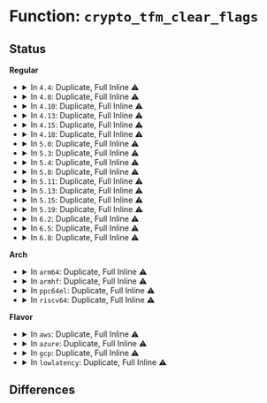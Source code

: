 # Function: <code>crypto_tfm_clear_flags</code>

## Status
<b>Regular</b>
<ul>
<li>
<details>
<summary>In <code>4.4</code>: Duplicate, Full Inline ⚠️</summary>

**Collision:** Static Duplication

**Inline:** Full

**Transformation:** False

**Instances:**

```
In fs/ext4/crypto_key.c (0)
Location: include/linux/crypto.h:671
Inline: True
```
```
In crypto/skcipher.c (ffffffff813a1a33)
Location: include/linux/crypto.h:671
Inline: True
Inline callers:
  - crypto/skcipher.c:skcipher_setkey_blkcipher
  - crypto/skcipher.c:skcipher_setkey_ablkcipher
```
```
In crypto/ecb.c (ffffffff813a8e63)
Location: include/linux/crypto.h:671
Inline: True
Inline callers:
  - crypto/ecb.c:crypto_ecb_setkey
```
```
In crypto/cbc.c (ffffffff813a91b3)
Location: include/linux/crypto.h:671
Inline: True
Inline callers:
  - crypto/cbc.c:crypto_cbc_setkey
```
</details>
</li>
<li>
<details>
<summary>In <code>4.8</code>: Duplicate, Full Inline ⚠️</summary>

**Collision:** Static Duplication

**Inline:** Full

**Transformation:** False

**Instances:**

```
In fs/crypto/keyinfo.c (0)
Location: include/linux/crypto.h:646
Inline: True
```
```
In crypto/skcipher.c (ffffffff813de003)
Location: include/linux/crypto.h:646
Inline: True
Inline callers:
  - crypto/skcipher.c:skcipher_setkey_ablkcipher
  - crypto/skcipher.c:skcipher_setkey_blkcipher
```
```
In crypto/ecb.c (ffffffff813e6e33)
Location: include/linux/crypto.h:646
Inline: True
Inline callers:
  - crypto/ecb.c:crypto_ecb_setkey
```
```
In crypto/cbc.c (ffffffff813e7173)
Location: include/linux/crypto.h:646
Inline: True
Inline callers:
  - crypto/cbc.c:crypto_cbc_setkey
```
```
In crypto/cts.c (ffffffff813e7743)
Location: include/linux/crypto.h:646
Inline: True
Inline callers:
  - crypto/cts.c:crypto_cts_setkey
```
```
In crypto/xts.c (ffffffff813e80e6)
Location: include/linux/crypto.h:646
Inline: True
Inline callers:
  - crypto/xts.c:setkey
  - crypto/xts.c:setkey
```
```
In crypto/ctr.c (ffffffff813e8839)
Location: include/linux/crypto.h:646
Inline: True
Inline callers:
  - crypto/ctr.c:crypto_rfc3686_setkey
  - crypto/ctr.c:crypto_ctr_setkey
```
</details>
</li>
<li>
<details>
<summary>In <code>4.10</code>: Duplicate, Full Inline ⚠️</summary>

**Collision:** Static Duplication

**Inline:** Full

**Transformation:** False

**Instances:**

```
In fs/crypto/keyinfo.c (0)
Location: include/linux/crypto.h:649
Inline: True
```
```
In crypto/skcipher.c (ffffffff813f58d3)
Location: include/linux/crypto.h:649
Inline: True
Inline callers:
  - crypto/skcipher.c:skcipher_setkey_ablkcipher
  - crypto/skcipher.c:skcipher_setkey_blkcipher
```
```
In crypto/ecb.c (ffffffff813ffbe3)
Location: include/linux/crypto.h:649
Inline: True
Inline callers:
  - crypto/ecb.c:crypto_ecb_setkey
```
```
In crypto/cbc.c (ffffffff813fff23)
Location: include/linux/crypto.h:649
Inline: True
Inline callers:
  - crypto/cbc.c:crypto_cbc_setkey
```
```
In crypto/cts.c (ffffffff81400573)
Location: include/linux/crypto.h:649
Inline: True
Inline callers:
  - crypto/cts.c:crypto_cts_setkey
```
```
In crypto/xts.c (ffffffff81401305)
Location: include/linux/crypto.h:649
Inline: True
```
```
In crypto/ctr.c (ffffffff81401e49)
Location: include/linux/crypto.h:649
Inline: True
Inline callers:
  - crypto/ctr.c:crypto_rfc3686_setkey
  - crypto/ctr.c:crypto_ctr_setkey
```
</details>
</li>
<li>
<details>
<summary>In <code>4.13</code>: Duplicate, Full Inline ⚠️</summary>

**Collision:** Static Duplication

**Inline:** Full

**Transformation:** False

**Instances:**

```
In fs/crypto/keyinfo.c (0)
Location: include/linux/crypto.h:649
Inline: True
```
```
In crypto/skcipher.c (ffffffff81401b73)
Location: include/linux/crypto.h:649
Inline: True
Inline callers:
  - crypto/skcipher.c:skcipher_setkey_ablkcipher
  - crypto/skcipher.c:skcipher_setkey_blkcipher
```
```
In crypto/ecb.c (ffffffff8140ced3)
Location: include/linux/crypto.h:649
Inline: True
Inline callers:
  - crypto/ecb.c:crypto_ecb_setkey
```
```
In crypto/cbc.c (ffffffff8140d233)
Location: include/linux/crypto.h:649
Inline: True
Inline callers:
  - crypto/cbc.c:crypto_cbc_setkey
```
```
In crypto/cts.c (ffffffff8140d873)
Location: include/linux/crypto.h:649
Inline: True
Inline callers:
  - crypto/cts.c:crypto_cts_setkey
```
```
In crypto/xts.c (ffffffff8140e5bf)
Location: include/linux/crypto.h:649
Inline: True
Inline callers:
  - crypto/xts.c:setkey
  - crypto/xts.c:setkey
```
```
In crypto/ctr.c (ffffffff8140f294)
Location: include/linux/crypto.h:649
Inline: True
Inline callers:
  - crypto/ctr.c:crypto_rfc3686_setkey
  - crypto/ctr.c:crypto_ctr_setkey
```
</details>
</li>
<li>
<details>
<summary>In <code>4.15</code>: Duplicate, Full Inline ⚠️</summary>

**Collision:** Static Duplication

**Inline:** Full

**Transformation:** False

**Instances:**

```
In fs/crypto/keyinfo.c (0)
Location: include/linux/crypto.h:697
Inline: True
```
```
In crypto/skcipher.c (ffffffff8142a1a3)
Location: include/linux/crypto.h:697
Inline: True
Inline callers:
  - crypto/skcipher.c:skcipher_setkey_ablkcipher
  - crypto/skcipher.c:skcipher_setkey_blkcipher
```
```
In crypto/ahash.c (ffffffff8142befc)
Location: include/linux/crypto.h:697
Inline: True
Inline callers:
  - crypto/ahash.c:crypto_ahash_setkey
```
```
In crypto/shash.c (ffffffff8142ca29)
Location: include/linux/crypto.h:697
Inline: True
Inline callers:
  - crypto/shash.c:crypto_shash_setkey
```
```
In crypto/ecb.c (ffffffff81435933)
Location: include/linux/crypto.h:697
Inline: True
Inline callers:
  - crypto/ecb.c:crypto_ecb_setkey
```
```
In crypto/cbc.c (ffffffff81435ca3)
Location: include/linux/crypto.h:697
Inline: True
Inline callers:
  - crypto/cbc.c:crypto_cbc_setkey
```
```
In crypto/cts.c (ffffffff81436303)
Location: include/linux/crypto.h:697
Inline: True
Inline callers:
  - crypto/cts.c:crypto_cts_setkey
```
```
In crypto/xts.c (ffffffff8143707f)
Location: include/linux/crypto.h:697
Inline: True
Inline callers:
  - crypto/xts.c:setkey
  - crypto/xts.c:setkey
```
```
In crypto/ctr.c (ffffffff81437e64)
Location: include/linux/crypto.h:697
Inline: True
Inline callers:
  - crypto/ctr.c:crypto_rfc3686_setkey
  - crypto/ctr.c:crypto_ctr_setkey
```
```
In crypto/gcm.c (ffffffff81438ef4)
Location: include/linux/crypto.h:697
Inline: True
Inline callers:
  - crypto/gcm.c:crypto_rfc4543_setkey
  - crypto/gcm.c:crypto_rfc4106_setkey
  - crypto/gcm.c:crypto_gcm_setkey
  - crypto/gcm.c:crypto_gcm_setkey
```
</details>
</li>
<li>
<details>
<summary>In <code>4.18</code>: Duplicate, Full Inline ⚠️</summary>

**Collision:** Static Duplication

**Inline:** Full

**Transformation:** False

**Instances:**

```
In crypto/aead.c (ffffffff8145adad)
Location: include/linux/crypto.h:710
Inline: True
Inline callers:
  - crypto/aead.c:crypto_aead_setkey
```
```
In crypto/skcipher.c (ffffffff8145d3ed)
Location: include/linux/crypto.h:710
Inline: True
Inline callers:
  - crypto/skcipher.c:skcipher_setkey
  - crypto/skcipher.c:skcipher_setkey_ablkcipher
  - crypto/skcipher.c:skcipher_setkey_blkcipher
```
```
In crypto/ahash.c (ffffffff8145ebec)
Location: include/linux/crypto.h:710
Inline: True
Inline callers:
  - crypto/ahash.c:crypto_ahash_setkey
```
```
In crypto/shash.c (ffffffff8145f689)
Location: include/linux/crypto.h:710
Inline: True
Inline callers:
  - crypto/shash.c:crypto_shash_setkey
```
```
In crypto/ecb.c (ffffffff814684c3)
Location: include/linux/crypto.h:710
Inline: True
Inline callers:
  - crypto/ecb.c:crypto_ecb_setkey
```
```
In crypto/cbc.c (ffffffff81468833)
Location: include/linux/crypto.h:710
Inline: True
Inline callers:
  - crypto/cbc.c:crypto_cbc_setkey
```
```
In crypto/cts.c (ffffffff81468e53)
Location: include/linux/crypto.h:710
Inline: True
Inline callers:
  - crypto/cts.c:crypto_cts_setkey
```
```
In crypto/xts.c (ffffffff81469aaa)
Location: include/linux/crypto.h:710
Inline: True
```
```
In crypto/ctr.c (ffffffff8146a7c4)
Location: include/linux/crypto.h:710
Inline: True
Inline callers:
  - crypto/ctr.c:crypto_rfc3686_setkey
  - crypto/ctr.c:crypto_ctr_setkey
```
```
In crypto/gcm.c (ffffffff8146b204)
Location: include/linux/crypto.h:710
Inline: True
Inline callers:
  - crypto/gcm.c:crypto_rfc4543_setkey
  - crypto/gcm.c:crypto_rfc4106_setkey
  - crypto/gcm.c:crypto_gcm_setkey
  - crypto/gcm.c:crypto_gcm_setkey
```
</details>
</li>
<li>
<details>
<summary>In <code>5.0</code>: Duplicate, Full Inline ⚠️</summary>

**Collision:** Static Duplication

**Inline:** Full

**Transformation:** False

**Instances:**

```
In crypto/aead.c (ffffffff8147891b)
Location: include/linux/crypto.h:881
Inline: True
Inline callers:
  - crypto/aead.c:crypto_aead_setkey
```
```
In crypto/skcipher.c (ffffffff8147ac6d)
Location: include/linux/crypto.h:881
Inline: True
Inline callers:
  - crypto/skcipher.c:skcipher_setkey
  - crypto/skcipher.c:skcipher_setkey_ablkcipher
  - crypto/skcipher.c:skcipher_setkey_ablkcipher
  - crypto/skcipher.c:skcipher_setkey_blkcipher
  - crypto/skcipher.c:skcipher_setkey_blkcipher
```
```
In crypto/ahash.c (ffffffff8147c53c)
Location: include/linux/crypto.h:881
Inline: True
Inline callers:
  - crypto/ahash.c:crypto_ahash_setkey
```
```
In crypto/shash.c (ffffffff8147d0b9)
Location: include/linux/crypto.h:881
Inline: True
Inline callers:
  - crypto/shash.c:crypto_shash_setkey
```
```
In crypto/ecb.c (ffffffff81486133)
Location: include/linux/crypto.h:881
Inline: True
Inline callers:
  - crypto/ecb.c:crypto_ecb_setkey
```
```
In crypto/cbc.c (ffffffff814864a3)
Location: include/linux/crypto.h:881
Inline: True
Inline callers:
  - crypto/cbc.c:crypto_cbc_setkey
```
```
In crypto/cts.c (ffffffff81486ad3)
Location: include/linux/crypto.h:881
Inline: True
Inline callers:
  - crypto/cts.c:crypto_cts_setkey
```
```
In crypto/xts.c (ffffffff8148797a)
Location: include/linux/crypto.h:881
Inline: True
```
```
In crypto/ctr.c (ffffffff81488024)
Location: include/linux/crypto.h:881
Inline: True
Inline callers:
  - crypto/ctr.c:crypto_rfc3686_setkey
  - crypto/ctr.c:crypto_ctr_setkey
```
```
In crypto/gcm.c (ffffffff81488b04)
Location: include/linux/crypto.h:881
Inline: True
Inline callers:
  - crypto/gcm.c:crypto_rfc4543_setkey
  - crypto/gcm.c:crypto_rfc4106_setkey
  - crypto/gcm.c:crypto_gcm_setkey
  - crypto/gcm.c:crypto_gcm_setkey
```
</details>
</li>
<li>
<details>
<summary>In <code>5.3</code>: Duplicate, Full Inline ⚠️</summary>

**Collision:** Static Duplication

**Inline:** Full

**Transformation:** False

**Instances:**

```
In crypto/aead.c (ffffffff814a6c3b)
Location: include/linux/crypto.h:878
Inline: True
Inline callers:
  - crypto/aead.c:crypto_aead_setkey
```
```
In crypto/skcipher.c (ffffffff814a8880)
Location: include/linux/crypto.h:878
Inline: True
Inline callers:
  - crypto/skcipher.c:skcipher_setkey_simple
  - crypto/skcipher.c:skcipher_setkey
  - crypto/skcipher.c:skcipher_setkey_ablkcipher
  - crypto/skcipher.c:skcipher_setkey_ablkcipher
  - crypto/skcipher.c:skcipher_setkey_blkcipher
  - crypto/skcipher.c:skcipher_setkey_blkcipher
```
```
In crypto/ahash.c (ffffffff814aae7c)
Location: include/linux/crypto.h:878
Inline: True
Inline callers:
  - crypto/ahash.c:crypto_ahash_setkey
```
```
In crypto/shash.c (ffffffff814ab3b9)
Location: include/linux/crypto.h:878
Inline: True
Inline callers:
  - crypto/shash.c:crypto_shash_setkey
```
```
In crypto/cts.c (ffffffff814b4940)
Location: include/linux/crypto.h:878
Inline: True
Inline callers:
  - crypto/cts.c:crypto_cts_setkey
```
```
In crypto/xts.c (ffffffff814b568e)
Location: include/linux/crypto.h:878
Inline: True
```
```
In crypto/ctr.c (ffffffff814b5ab4)
Location: include/linux/crypto.h:878
Inline: True
Inline callers:
  - crypto/ctr.c:crypto_rfc3686_setkey
```
```
In crypto/gcm.c (ffffffff814b64a4)
Location: include/linux/crypto.h:878
Inline: True
Inline callers:
  - crypto/gcm.c:crypto_rfc4543_setkey
  - crypto/gcm.c:crypto_rfc4106_setkey
  - crypto/gcm.c:crypto_gcm_setkey
  - crypto/gcm.c:crypto_gcm_setkey
```
</details>
</li>
<li>
<details>
<summary>In <code>5.4</code>: Duplicate, Full Inline ⚠️</summary>

**Collision:** Static Duplication

**Inline:** Full

**Transformation:** False

**Instances:**

```
In crypto/aead.c (ffffffff814c18ab)
Location: include/linux/crypto.h:878
Inline: True
Inline callers:
  - crypto/aead.c:crypto_aead_setkey
```
```
In crypto/skcipher.c (ffffffff814c34e0)
Location: include/linux/crypto.h:878
Inline: True
Inline callers:
  - crypto/skcipher.c:skcipher_setkey_simple
  - crypto/skcipher.c:skcipher_setkey
  - crypto/skcipher.c:skcipher_setkey_ablkcipher
  - crypto/skcipher.c:skcipher_setkey_ablkcipher
  - crypto/skcipher.c:skcipher_setkey_blkcipher
  - crypto/skcipher.c:skcipher_setkey_blkcipher
```
```
In crypto/ahash.c (ffffffff814c5b3c)
Location: include/linux/crypto.h:878
Inline: True
Inline callers:
  - crypto/ahash.c:crypto_ahash_setkey
```
```
In crypto/shash.c (ffffffff814c6079)
Location: include/linux/crypto.h:878
Inline: True
Inline callers:
  - crypto/shash.c:crypto_shash_setkey
```
```
In crypto/cts.c (ffffffff814cd6b0)
Location: include/linux/crypto.h:878
Inline: True
Inline callers:
  - crypto/cts.c:crypto_cts_setkey
```
```
In crypto/xts.c (ffffffff814ce88e)
Location: include/linux/crypto.h:878
Inline: True
```
```
In crypto/ctr.c (ffffffff814cecb4)
Location: include/linux/crypto.h:878
Inline: True
Inline callers:
  - crypto/ctr.c:crypto_rfc3686_setkey
```
```
In crypto/gcm.c (ffffffff814cf6c4)
Location: include/linux/crypto.h:878
Inline: True
Inline callers:
  - crypto/gcm.c:crypto_rfc4543_setkey
  - crypto/gcm.c:crypto_rfc4106_setkey
  - crypto/gcm.c:crypto_gcm_setkey
  - crypto/gcm.c:crypto_gcm_setkey
```
</details>
</li>
<li>
<details>
<summary>In <code>5.8</code>: Duplicate, Full Inline ⚠️</summary>

**Collision:** Static Duplication

**Inline:** Full

**Transformation:** False

**Instances:**

```
In crypto/aead.c (0)
Location: include/linux/crypto.h:697
Inline: True
```
```
In crypto/skcipher.c (ffffffff81522dad)
Location: include/linux/crypto.h:697
Inline: True
Inline callers:
  - crypto/skcipher.c:skcipher_setkey_simple
  - crypto/skcipher.c:crypto_skcipher_setkey
```
```
In crypto/ahash.c (ffffffff815244c3)
Location: include/linux/crypto.h:697
Inline: True
Inline callers:
  - crypto/ahash.c:crypto_ahash_setkey
```
```
In crypto/shash.c (ffffffff8152581c)
Location: include/linux/crypto.h:697
Inline: True
Inline callers:
  - crypto/shash.c:shash_async_setkey
```
```
In crypto/cts.c (ffffffff8152cb1d)
Location: include/linux/crypto.h:697
Inline: True
Inline callers:
  - crypto/cts.c:crypto_cts_setkey
```
```
In crypto/xts.c (ffffffff8152db96)
Location: include/linux/crypto.h:697
Inline: True
```
```
In crypto/ctr.c (ffffffff8152e06b)
Location: include/linux/crypto.h:697
Inline: True
Inline callers:
  - crypto/ctr.c:crypto_rfc3686_setkey
```
```
In crypto/gcm.c (ffffffff8152e8fb)
Location: include/linux/crypto.h:697
Inline: True
Inline callers:
  - crypto/gcm.c:crypto_rfc4543_setkey
  - crypto/gcm.c:crypto_rfc4106_setkey
  - crypto/gcm.c:crypto_gcm_setkey
  - crypto/gcm.c:crypto_gcm_setkey
```
</details>
</li>
<li>
<details>
<summary>In <code>5.11</code>: Duplicate, Full Inline ⚠️</summary>

**Collision:** Static Duplication

**Inline:** Full

**Transformation:** False

**Instances:**

```
In crypto/aead.c (0)
Location: include/linux/crypto.h:733
Inline: True
```
```
In crypto/skcipher.c (ffffffff8153fcfd)
Location: include/linux/crypto.h:733
Inline: True
Inline callers:
  - crypto/skcipher.c:skcipher_setkey_simple
  - crypto/skcipher.c:crypto_skcipher_setkey
```
```
In crypto/ahash.c (ffffffff81541393)
Location: include/linux/crypto.h:733
Inline: True
Inline callers:
  - crypto/ahash.c:crypto_ahash_setkey
```
```
In crypto/shash.c (ffffffff8154274c)
Location: include/linux/crypto.h:733
Inline: True
Inline callers:
  - crypto/shash.c:shash_async_setkey
```
```
In crypto/cts.c (ffffffff81549b8d)
Location: include/linux/crypto.h:733
Inline: True
Inline callers:
  - crypto/cts.c:crypto_cts_setkey
```
```
In crypto/xts.c (ffffffff8154ab66)
Location: include/linux/crypto.h:733
Inline: True
```
```
In crypto/ctr.c (ffffffff8154b08b)
Location: include/linux/crypto.h:733
Inline: True
Inline callers:
  - crypto/ctr.c:crypto_rfc3686_setkey
```
```
In crypto/gcm.c (ffffffff8154b87b)
Location: include/linux/crypto.h:733
Inline: True
Inline callers:
  - crypto/gcm.c:crypto_rfc4543_setkey
  - crypto/gcm.c:crypto_rfc4106_setkey
  - crypto/gcm.c:crypto_gcm_setkey
  - crypto/gcm.c:crypto_gcm_setkey
```
</details>
</li>
<li>
<details>
<summary>In <code>5.13</code>: Duplicate, Full Inline ⚠️</summary>

**Collision:** Static Duplication

**Inline:** Full

**Transformation:** False

**Instances:**

```
In crypto/aead.c (0)
Location: include/linux/crypto.h:729
Inline: True
```
```
In crypto/skcipher.c (ffffffff8154826d)
Location: include/linux/crypto.h:729
Inline: True
Inline callers:
  - crypto/skcipher.c:skcipher_setkey_simple
  - crypto/skcipher.c:crypto_skcipher_setkey
```
```
In crypto/ahash.c (ffffffff815499c3)
Location: include/linux/crypto.h:729
Inline: True
Inline callers:
  - crypto/ahash.c:crypto_ahash_setkey
```
```
In crypto/shash.c (ffffffff8154adec)
Location: include/linux/crypto.h:729
Inline: True
Inline callers:
  - crypto/shash.c:shash_async_setkey
```
```
In crypto/cts.c (ffffffff815521dd)
Location: include/linux/crypto.h:729
Inline: True
Inline callers:
  - crypto/cts.c:crypto_cts_setkey
```
```
In crypto/xts.c (ffffffff81553186)
Location: include/linux/crypto.h:729
Inline: True
```
```
In crypto/ctr.c (ffffffff815536ab)
Location: include/linux/crypto.h:729
Inline: True
Inline callers:
  - crypto/ctr.c:crypto_rfc3686_setkey
```
```
In crypto/gcm.c (ffffffff81553e7b)
Location: include/linux/crypto.h:729
Inline: True
Inline callers:
  - crypto/gcm.c:crypto_rfc4543_setkey
  - crypto/gcm.c:crypto_rfc4106_setkey
  - crypto/gcm.c:crypto_gcm_setkey
  - crypto/gcm.c:crypto_gcm_setkey
```
</details>
</li>
<li>
<details>
<summary>In <code>5.15</code>: Duplicate, Full Inline ⚠️</summary>

**Collision:** Static Duplication

**Inline:** Full

**Transformation:** False

**Instances:**

```
In crypto/aead.c (0)
Location: include/linux/crypto.h:703
Inline: True
```
```
In crypto/skcipher.c (ffffffff815a8a4d)
Location: include/linux/crypto.h:703
Inline: True
Inline callers:
  - crypto/skcipher.c:skcipher_setkey_simple
  - crypto/skcipher.c:crypto_skcipher_setkey
```
```
In crypto/ahash.c (ffffffff815aa1a3)
Location: include/linux/crypto.h:703
Inline: True
Inline callers:
  - crypto/ahash.c:crypto_ahash_setkey
```
```
In crypto/shash.c (ffffffff815ab5cc)
Location: include/linux/crypto.h:703
Inline: True
Inline callers:
  - crypto/shash.c:shash_async_setkey
```
```
In crypto/cts.c (ffffffff815b31dd)
Location: include/linux/crypto.h:703
Inline: True
Inline callers:
  - crypto/cts.c:crypto_cts_setkey
```
```
In crypto/xts.c (ffffffff815b41b6)
Location: include/linux/crypto.h:703
Inline: True
```
```
In crypto/ctr.c (ffffffff815b46db)
Location: include/linux/crypto.h:703
Inline: True
Inline callers:
  - crypto/ctr.c:crypto_rfc3686_setkey
```
```
In crypto/gcm.c (ffffffff815b4eab)
Location: include/linux/crypto.h:703
Inline: True
Inline callers:
  - crypto/gcm.c:crypto_rfc4543_setkey
  - crypto/gcm.c:crypto_rfc4106_setkey
  - crypto/gcm.c:crypto_gcm_setkey
  - crypto/gcm.c:crypto_gcm_setkey
```
</details>
</li>
<li>
<details>
<summary>In <code>5.19</code>: Duplicate, Full Inline ⚠️</summary>

**Collision:** Static Duplication

**Inline:** Full

**Transformation:** False

**Instances:**

```
In crypto/aead.c (0)
Location: include/linux/crypto.h:712
Inline: True
```
```
In crypto/skcipher.c (ffffffff8164fe3d)
Location: include/linux/crypto.h:712
Inline: True
Inline callers:
  - crypto/skcipher.c:skcipher_setkey_simple
  - crypto/skcipher.c:crypto_skcipher_setkey
```
```
In crypto/ahash.c (ffffffff81651c93)
Location: include/linux/crypto.h:712
Inline: True
Inline callers:
  - crypto/ahash.c:crypto_ahash_setkey
```
```
In crypto/shash.c (ffffffff81652e2c)
Location: include/linux/crypto.h:712
Inline: True
Inline callers:
  - crypto/shash.c:shash_async_setkey
```
```
In crypto/cts.c (ffffffff8165c1ad)
Location: include/linux/crypto.h:712
Inline: True
Inline callers:
  - crypto/cts.c:crypto_cts_setkey
```
```
In crypto/xts.c (ffffffff8165d014)
Location: include/linux/crypto.h:712
Inline: True
```
```
In crypto/ctr.c (ffffffff8165d59b)
Location: include/linux/crypto.h:712
Inline: True
Inline callers:
  - crypto/ctr.c:crypto_rfc3686_setkey
```
```
In crypto/gcm.c (ffffffff8165decb)
Location: include/linux/crypto.h:712
Inline: True
Inline callers:
  - crypto/gcm.c:crypto_rfc4543_setkey
  - crypto/gcm.c:crypto_rfc4106_setkey
  - crypto/gcm.c:crypto_gcm_setkey
  - crypto/gcm.c:crypto_gcm_setkey
```
</details>
</li>
<li>
<details>
<summary>In <code>6.2</code>: Duplicate, Full Inline ⚠️</summary>

**Collision:** Static Duplication

**Inline:** Full

**Transformation:** False

**Instances:**

```
In crypto/aead.c (0)
Location: include/linux/crypto.h:712
Inline: True
```
```
In crypto/skcipher.c (ffffffff8170931d)
Location: include/linux/crypto.h:712
Inline: True
Inline callers:
  - crypto/skcipher.c:skcipher_setkey_simple
  - crypto/skcipher.c:crypto_skcipher_setkey
```
```
In crypto/ahash.c (ffffffff8170b6f3)
Location: include/linux/crypto.h:712
Inline: True
Inline callers:
  - crypto/ahash.c:crypto_ahash_setkey
```
```
In crypto/shash.c (ffffffff8170cabc)
Location: include/linux/crypto.h:712
Inline: True
Inline callers:
  - crypto/shash.c:shash_async_setkey
```
```
In crypto/cts.c (ffffffff81715b4d)
Location: include/linux/crypto.h:712
Inline: True
Inline callers:
  - crypto/cts.c:crypto_cts_setkey
```
```
In crypto/xts.c (ffffffff81716af4)
Location: include/linux/crypto.h:712
Inline: True
```
```
In crypto/ctr.c (ffffffff817171db)
Location: include/linux/crypto.h:712
Inline: True
Inline callers:
  - crypto/ctr.c:crypto_rfc3686_setkey
```
```
In crypto/gcm.c (ffffffff81717ebb)
Location: include/linux/crypto.h:712
Inline: True
Inline callers:
  - crypto/gcm.c:crypto_rfc4543_setkey
  - crypto/gcm.c:crypto_rfc4106_setkey
  - crypto/gcm.c:crypto_gcm_setkey
  - crypto/gcm.c:crypto_gcm_setkey
```
</details>
</li>
<li>
<details>
<summary>In <code>6.5</code>: Duplicate, Full Inline ⚠️</summary>

**Collision:** Static Duplication

**Inline:** Full

**Transformation:** False

**Instances:**

```
In crypto/aead.c (0)
Location: include/linux/crypto.h:485
Inline: True
```
```
In crypto/skcipher.c (ffffffff81742b5d)
Location: include/linux/crypto.h:485
Inline: True
Inline callers:
  - crypto/skcipher.c:skcipher_setkey_simple
  - crypto/skcipher.c:crypto_skcipher_setkey
```
```
In crypto/ahash.c (ffffffff81744a53)
Location: include/linux/crypto.h:485
Inline: True
Inline callers:
  - crypto/ahash.c:crypto_ahash_setkey
```
```
In crypto/shash.c (ffffffff81746a7c)
Location: include/linux/crypto.h:485
Inline: True
Inline callers:
  - crypto/shash.c:shash_async_setkey
```
```
In crypto/cts.c (ffffffff817513fd)
Location: include/linux/crypto.h:485
Inline: True
Inline callers:
  - crypto/cts.c:crypto_cts_setkey
```
```
In crypto/xts.c (ffffffff817523a4)
Location: include/linux/crypto.h:485
Inline: True
```
```
In crypto/ctr.c (ffffffff81752aeb)
Location: include/linux/crypto.h:485
Inline: True
Inline callers:
  - crypto/ctr.c:crypto_rfc3686_setkey
```
```
In crypto/gcm.c (ffffffff817537db)
Location: include/linux/crypto.h:485
Inline: True
Inline callers:
  - crypto/gcm.c:crypto_rfc4543_setkey
  - crypto/gcm.c:crypto_rfc4106_setkey
  - crypto/gcm.c:crypto_gcm_setkey
  - crypto/gcm.c:crypto_gcm_setkey
```
</details>
</li>
<li>
<details>
<summary>In <code>6.8</code>: Duplicate, Full Inline ⚠️</summary>

**Collision:** Static Duplication

**Inline:** Full

**Transformation:** False

**Instances:**

```
In crypto/aead.c (0)
Location: include/linux/crypto.h:485
Inline: True
```
```
In crypto/lskcipher.c (ffffffff817845ac)
Location: include/linux/crypto.h:485
Inline: True
Inline callers:
  - crypto/lskcipher.c:lskcipher_setkey_simple
```
```
In crypto/skcipher.c (ffffffff81784d9d)
Location: include/linux/crypto.h:485
Inline: True
Inline callers:
  - crypto/skcipher.c:skcipher_setkey_simple
  - crypto/skcipher.c:crypto_skcipher_setkey
  - crypto/skcipher.c:crypto_skcipher_setkey
```
```
In crypto/ahash.c (ffffffff8178709f)
Location: include/linux/crypto.h:485
Inline: True
Inline callers:
  - crypto/ahash.c:crypto_ahash_setkey
```
```
In crypto/shash.c (ffffffff81788611)
Location: include/linux/crypto.h:485
Inline: True
Inline callers:
  - crypto/shash.c:crypto_shash_setkey
```
```
In crypto/ecb.c (ffffffff8179259d)
Location: include/linux/crypto.h:485
Inline: True
Inline callers:
  - crypto/ecb.c:lskcipher_setkey_simple2
```
```
In crypto/cts.c (ffffffff8179324d)
Location: include/linux/crypto.h:485
Inline: True
Inline callers:
  - crypto/cts.c:crypto_cts_setkey
```
```
In crypto/xts.c (ffffffff81794234)
Location: include/linux/crypto.h:485
Inline: True
```
```
In crypto/ctr.c (ffffffff81794a5b)
Location: include/linux/crypto.h:485
Inline: True
Inline callers:
  - crypto/ctr.c:crypto_rfc3686_setkey
```
```
In crypto/gcm.c (ffffffff817956ab)
Location: include/linux/crypto.h:485
Inline: True
Inline callers:
  - crypto/gcm.c:crypto_rfc4543_setkey
  - crypto/gcm.c:crypto_rfc4106_setkey
  - crypto/gcm.c:crypto_gcm_setkey
  - crypto/gcm.c:crypto_gcm_setkey
```
</details>
</li>
</ul>
<b>Arch</b>
<ul>
<li>
<details>
<summary>In <code>arm64</code>: Duplicate, Full Inline ⚠️</summary>

**Collision:** Static Duplication

**Inline:** Full

**Transformation:** False

**Instances:**

```
In crypto/aead.c (ffff8000105bbf68)
Location: include/linux/crypto.h:878
Inline: True
Inline callers:
  - crypto/aead.c:crypto_aead_setkey
```
```
In crypto/skcipher.c (ffff8000105bdd10)
Location: include/linux/crypto.h:878
Inline: True
Inline callers:
  - crypto/skcipher.c:skcipher_setkey_simple
  - crypto/skcipher.c:skcipher_setkey
  - crypto/skcipher.c:skcipher_setkey_ablkcipher
  - crypto/skcipher.c:skcipher_setkey_ablkcipher
  - crypto/skcipher.c:skcipher_setkey_blkcipher
  - crypto/skcipher.c:skcipher_setkey_blkcipher
```
```
In crypto/ahash.c (ffff8000105c0d28)
Location: include/linux/crypto.h:878
Inline: True
Inline callers:
  - crypto/ahash.c:crypto_ahash_setkey
```
```
In crypto/shash.c (ffff8000105c1140)
Location: include/linux/crypto.h:878
Inline: True
Inline callers:
  - crypto/shash.c:crypto_shash_setkey
```
```
In crypto/cts.c (ffff8000105c9560)
Location: include/linux/crypto.h:878
Inline: True
Inline callers:
  - crypto/cts.c:crypto_cts_setkey
```
```
In crypto/xts.c (ffff8000105caa84)
Location: include/linux/crypto.h:878
Inline: True
```
```
In crypto/ctr.c (ffff8000105cabec)
Location: include/linux/crypto.h:878
Inline: True
Inline callers:
  - crypto/ctr.c:crypto_rfc3686_setkey
```
```
In crypto/gcm.c (ffff8000105cb764)
Location: include/linux/crypto.h:878
Inline: True
Inline callers:
  - crypto/gcm.c:crypto_rfc4543_setkey
  - crypto/gcm.c:crypto_rfc4106_setkey
  - crypto/gcm.c:crypto_gcm_setkey
  - crypto/gcm.c:crypto_gcm_setkey
```
</details>
</li>
<li>
<details>
<summary>In <code>armhf</code>: Duplicate, Full Inline ⚠️</summary>

**Collision:** Static Duplication

**Inline:** Full

**Transformation:** False

**Instances:**

```
In crypto/aead.c (c076a030)
Location: include/linux/crypto.h:878
Inline: True
Inline callers:
  - crypto/aead.c:crypto_aead_setkey
```
```
In crypto/skcipher.c (c076bb4c)
Location: include/linux/crypto.h:878
Inline: True
Inline callers:
  - crypto/skcipher.c:skcipher_setkey_simple
  - crypto/skcipher.c:skcipher_setkey
  - crypto/skcipher.c:skcipher_setkey_ablkcipher
  - crypto/skcipher.c:skcipher_setkey_ablkcipher
  - crypto/skcipher.c:skcipher_setkey_blkcipher
  - crypto/skcipher.c:skcipher_setkey_blkcipher
```
```
In crypto/ahash.c (c076e418)
Location: include/linux/crypto.h:878
Inline: True
Inline callers:
  - crypto/ahash.c:crypto_ahash_setkey
```
```
In crypto/shash.c (c076e9fc)
Location: include/linux/crypto.h:878
Inline: True
Inline callers:
  - crypto/shash.c:crypto_shash_setkey
```
```
In crypto/cts.c (c0777124)
Location: include/linux/crypto.h:878
Inline: True
Inline callers:
  - crypto/cts.c:crypto_cts_setkey
```
```
In crypto/xts.c (c077866c)
Location: include/linux/crypto.h:878
Inline: True
```
```
In crypto/ctr.c (c07787b8)
Location: include/linux/crypto.h:878
Inline: True
Inline callers:
  - crypto/ctr.c:crypto_rfc3686_setkey
```
```
In crypto/gcm.c (c07791cc)
Location: include/linux/crypto.h:878
Inline: True
Inline callers:
  - crypto/gcm.c:crypto_rfc4543_setkey
  - crypto/gcm.c:crypto_rfc4106_setkey
  - crypto/gcm.c:crypto_gcm_setkey
  - crypto/gcm.c:crypto_gcm_setkey
```
</details>
</li>
<li>
<details>
<summary>In <code>ppc64el</code>: Duplicate, Full Inline ⚠️</summary>

**Collision:** Static Duplication

**Inline:** Full

**Transformation:** False

**Instances:**

```
In crypto/aead.c (c00000000074286c)
Location: include/linux/crypto.h:878
Inline: True
Inline callers:
  - crypto/aead.c:crypto_aead_setkey
```
```
In crypto/skcipher.c (c000000000745200)
Location: include/linux/crypto.h:878
Inline: True
Inline callers:
  - crypto/skcipher.c:skcipher_setkey_simple
  - crypto/skcipher.c:skcipher_setkey
  - crypto/skcipher.c:skcipher_setkey_ablkcipher
  - crypto/skcipher.c:skcipher_setkey_ablkcipher
  - crypto/skcipher.c:skcipher_setkey_blkcipher
  - crypto/skcipher.c:skcipher_setkey_blkcipher
```
```
In crypto/ahash.c (c000000000748bcc)
Location: include/linux/crypto.h:878
Inline: True
Inline callers:
  - crypto/ahash.c:crypto_ahash_setkey
```
```
In crypto/shash.c (c0000000007494c0)
Location: include/linux/crypto.h:878
Inline: True
Inline callers:
  - crypto/shash.c:crypto_shash_setkey
```
```
In crypto/cts.c (c000000000753b90)
Location: include/linux/crypto.h:878
Inline: True
Inline callers:
  - crypto/cts.c:crypto_cts_setkey
```
```
In crypto/xts.c (c00000000075540c)
Location: include/linux/crypto.h:878
Inline: True
```
```
In crypto/ctr.c (c0000000007559cc)
Location: include/linux/crypto.h:878
Inline: True
Inline callers:
  - crypto/ctr.c:crypto_rfc3686_setkey
```
```
In crypto/gcm.c (c000000000756808)
Location: include/linux/crypto.h:878
Inline: True
Inline callers:
  - crypto/gcm.c:crypto_rfc4543_setkey
  - crypto/gcm.c:crypto_rfc4106_setkey
  - crypto/gcm.c:crypto_gcm_setkey
  - crypto/gcm.c:crypto_gcm_setkey
```
</details>
</li>
<li>
<details>
<summary>In <code>riscv64</code>: Duplicate, Full Inline ⚠️</summary>

**Collision:** Static Duplication

**Inline:** Full

**Transformation:** False

**Instances:**

```
In crypto/aead.c (ffffffe00040173c)
Location: include/linux/crypto.h:878
Inline: True
Inline callers:
  - crypto/aead.c:crypto_aead_setkey
```
```
In crypto/skcipher.c (ffffffe000403222)
Location: include/linux/crypto.h:878
Inline: True
Inline callers:
  - crypto/skcipher.c:skcipher_setkey_simple
  - crypto/skcipher.c:skcipher_setkey
  - crypto/skcipher.c:skcipher_setkey_ablkcipher
  - crypto/skcipher.c:skcipher_setkey_ablkcipher
  - crypto/skcipher.c:skcipher_setkey_blkcipher
  - crypto/skcipher.c:skcipher_setkey_blkcipher
```
```
In crypto/ahash.c (ffffffe000405b8c)
Location: include/linux/crypto.h:878
Inline: True
Inline callers:
  - crypto/ahash.c:crypto_ahash_setkey
```
```
In crypto/shash.c (ffffffe000405f2a)
Location: include/linux/crypto.h:878
Inline: True
Inline callers:
  - crypto/shash.c:crypto_shash_setkey
```
```
In crypto/cts.c (ffffffe00040dd74)
Location: include/linux/crypto.h:878
Inline: True
Inline callers:
  - crypto/cts.c:crypto_cts_setkey
```
```
In crypto/xts.c (ffffffe00040ec8c)
Location: include/linux/crypto.h:878
Inline: True
```
```
In crypto/ctr.c (ffffffe00040f0b4)
Location: include/linux/crypto.h:878
Inline: True
Inline callers:
  - crypto/ctr.c:crypto_rfc3686_setkey
```
```
In crypto/gcm.c (ffffffe00040fa96)
Location: include/linux/crypto.h:878
Inline: True
Inline callers:
  - crypto/gcm.c:crypto_rfc4543_setkey
  - crypto/gcm.c:crypto_rfc4106_setkey
  - crypto/gcm.c:crypto_gcm_setkey
  - crypto/gcm.c:crypto_gcm_setkey
```
</details>
</li>
</ul>
<b>Flavor</b>
<ul>
<li>
<details>
<summary>In <code>aws</code>: Duplicate, Full Inline ⚠️</summary>

**Collision:** Static Duplication

**Inline:** Full

**Transformation:** False

**Instances:**

```
In crypto/aead.c (ffffffff814b9e8b)
Location: include/linux/crypto.h:878
Inline: True
Inline callers:
  - crypto/aead.c:crypto_aead_setkey
```
```
In crypto/skcipher.c (ffffffff814bbac0)
Location: include/linux/crypto.h:878
Inline: True
Inline callers:
  - crypto/skcipher.c:skcipher_setkey_simple
  - crypto/skcipher.c:skcipher_setkey
  - crypto/skcipher.c:skcipher_setkey_ablkcipher
  - crypto/skcipher.c:skcipher_setkey_ablkcipher
  - crypto/skcipher.c:skcipher_setkey_blkcipher
  - crypto/skcipher.c:skcipher_setkey_blkcipher
```
```
In crypto/ahash.c (ffffffff814be11c)
Location: include/linux/crypto.h:878
Inline: True
Inline callers:
  - crypto/ahash.c:crypto_ahash_setkey
```
```
In crypto/shash.c (ffffffff814be659)
Location: include/linux/crypto.h:878
Inline: True
Inline callers:
  - crypto/shash.c:crypto_shash_setkey
```
```
In crypto/cts.c (ffffffff814c5c90)
Location: include/linux/crypto.h:878
Inline: True
Inline callers:
  - crypto/cts.c:crypto_cts_setkey
```
```
In crypto/xts.c (ffffffff814c6e6e)
Location: include/linux/crypto.h:878
Inline: True
```
```
In crypto/ctr.c (ffffffff814c7294)
Location: include/linux/crypto.h:878
Inline: True
Inline callers:
  - crypto/ctr.c:crypto_rfc3686_setkey
```
```
In crypto/gcm.c (ffffffff814c7ca4)
Location: include/linux/crypto.h:878
Inline: True
Inline callers:
  - crypto/gcm.c:crypto_rfc4543_setkey
  - crypto/gcm.c:crypto_rfc4106_setkey
  - crypto/gcm.c:crypto_gcm_setkey
  - crypto/gcm.c:crypto_gcm_setkey
```
</details>
</li>
<li>
<details>
<summary>In <code>azure</code>: Duplicate, Full Inline ⚠️</summary>

**Collision:** Static Duplication

**Inline:** Full

**Transformation:** False

**Instances:**

```
In crypto/aead.c (ffffffff814aa8ab)
Location: include/linux/crypto.h:878
Inline: True
Inline callers:
  - crypto/aead.c:crypto_aead_setkey
```
```
In crypto/skcipher.c (ffffffff814ac4e0)
Location: include/linux/crypto.h:878
Inline: True
Inline callers:
  - crypto/skcipher.c:skcipher_setkey_simple
  - crypto/skcipher.c:skcipher_setkey
  - crypto/skcipher.c:skcipher_setkey_ablkcipher
  - crypto/skcipher.c:skcipher_setkey_ablkcipher
  - crypto/skcipher.c:skcipher_setkey_blkcipher
  - crypto/skcipher.c:skcipher_setkey_blkcipher
```
```
In crypto/ahash.c (ffffffff814aeb3c)
Location: include/linux/crypto.h:878
Inline: True
Inline callers:
  - crypto/ahash.c:crypto_ahash_setkey
```
```
In crypto/shash.c (ffffffff814af079)
Location: include/linux/crypto.h:878
Inline: True
Inline callers:
  - crypto/shash.c:crypto_shash_setkey
```
```
In crypto/cts.c (ffffffff814b66b0)
Location: include/linux/crypto.h:878
Inline: True
Inline callers:
  - crypto/cts.c:crypto_cts_setkey
```
```
In crypto/xts.c (ffffffff814b788e)
Location: include/linux/crypto.h:878
Inline: True
```
```
In crypto/ctr.c (ffffffff814b7cb4)
Location: include/linux/crypto.h:878
Inline: True
Inline callers:
  - crypto/ctr.c:crypto_rfc3686_setkey
```
```
In crypto/gcm.c (ffffffff814b86c4)
Location: include/linux/crypto.h:878
Inline: True
Inline callers:
  - crypto/gcm.c:crypto_rfc4543_setkey
  - crypto/gcm.c:crypto_rfc4106_setkey
  - crypto/gcm.c:crypto_gcm_setkey
  - crypto/gcm.c:crypto_gcm_setkey
```
</details>
</li>
<li>
<details>
<summary>In <code>gcp</code>: Duplicate, Full Inline ⚠️</summary>

**Collision:** Static Duplication

**Inline:** Full

**Transformation:** False

**Instances:**

```
In crypto/aead.c (ffffffff814b5f1b)
Location: include/linux/crypto.h:878
Inline: True
Inline callers:
  - crypto/aead.c:crypto_aead_setkey
```
```
In crypto/skcipher.c (ffffffff814b7b50)
Location: include/linux/crypto.h:878
Inline: True
Inline callers:
  - crypto/skcipher.c:skcipher_setkey_simple
  - crypto/skcipher.c:skcipher_setkey
  - crypto/skcipher.c:skcipher_setkey_ablkcipher
  - crypto/skcipher.c:skcipher_setkey_ablkcipher
  - crypto/skcipher.c:skcipher_setkey_blkcipher
  - crypto/skcipher.c:skcipher_setkey_blkcipher
```
```
In crypto/ahash.c (ffffffff814ba1ac)
Location: include/linux/crypto.h:878
Inline: True
Inline callers:
  - crypto/ahash.c:crypto_ahash_setkey
```
```
In crypto/shash.c (ffffffff814ba6e9)
Location: include/linux/crypto.h:878
Inline: True
Inline callers:
  - crypto/shash.c:crypto_shash_setkey
```
```
In crypto/cts.c (ffffffff814c1d20)
Location: include/linux/crypto.h:878
Inline: True
Inline callers:
  - crypto/cts.c:crypto_cts_setkey
```
```
In crypto/xts.c (ffffffff814c2efe)
Location: include/linux/crypto.h:878
Inline: True
```
```
In crypto/ctr.c (ffffffff814c3324)
Location: include/linux/crypto.h:878
Inline: True
Inline callers:
  - crypto/ctr.c:crypto_rfc3686_setkey
```
```
In crypto/gcm.c (ffffffff814c3d34)
Location: include/linux/crypto.h:878
Inline: True
Inline callers:
  - crypto/gcm.c:crypto_rfc4543_setkey
  - crypto/gcm.c:crypto_rfc4106_setkey
  - crypto/gcm.c:crypto_gcm_setkey
  - crypto/gcm.c:crypto_gcm_setkey
```
</details>
</li>
<li>
<details>
<summary>In <code>lowlatency</code>: Duplicate, Full Inline ⚠️</summary>

**Collision:** Static Duplication

**Inline:** Full

**Transformation:** False

**Instances:**

```
In crypto/aead.c (ffffffff814ce9bb)
Location: include/linux/crypto.h:878
Inline: True
Inline callers:
  - crypto/aead.c:crypto_aead_setkey
```
```
In crypto/skcipher.c (ffffffff814d0630)
Location: include/linux/crypto.h:878
Inline: True
Inline callers:
  - crypto/skcipher.c:skcipher_setkey_simple
  - crypto/skcipher.c:skcipher_setkey
  - crypto/skcipher.c:skcipher_setkey_ablkcipher
  - crypto/skcipher.c:skcipher_setkey_ablkcipher
  - crypto/skcipher.c:skcipher_setkey_blkcipher
  - crypto/skcipher.c:skcipher_setkey_blkcipher
```
```
In crypto/ahash.c (ffffffff814d2c5c)
Location: include/linux/crypto.h:878
Inline: True
Inline callers:
  - crypto/ahash.c:crypto_ahash_setkey
```
```
In crypto/shash.c (ffffffff814d3199)
Location: include/linux/crypto.h:878
Inline: True
Inline callers:
  - crypto/shash.c:crypto_shash_setkey
```
```
In crypto/cts.c (ffffffff814da7f0)
Location: include/linux/crypto.h:878
Inline: True
Inline callers:
  - crypto/cts.c:crypto_cts_setkey
```
```
In crypto/xts.c (ffffffff814db9ce)
Location: include/linux/crypto.h:878
Inline: True
```
```
In crypto/ctr.c (ffffffff814dbdf4)
Location: include/linux/crypto.h:878
Inline: True
Inline callers:
  - crypto/ctr.c:crypto_rfc3686_setkey
```
```
In crypto/gcm.c (ffffffff814dc804)
Location: include/linux/crypto.h:878
Inline: True
Inline callers:
  - crypto/gcm.c:crypto_rfc4543_setkey
  - crypto/gcm.c:crypto_rfc4106_setkey
  - crypto/gcm.c:crypto_gcm_setkey
  - crypto/gcm.c:crypto_gcm_setkey
```
</details>
</li>
</ul>

## Differences
